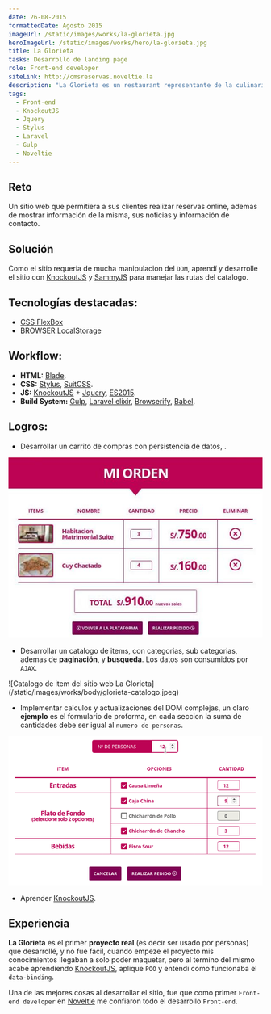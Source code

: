 ```yaml
---
date: 26-08-2015
formattedDate: Agosto 2015
imageUrl: /static/images/works/la-glorieta.jpg
heroImageUrl: /static/images/works/hero/la-glorieta.jpg
title: La Glorieta
tasks: Desarrollo de landing page
role: Front-end developer
siteLink: http://cmsreservas.noveltie.la
description: "La Glorieta es un restaurant representante de la culinaria tacneña en múltiples eventos y concursos."
tags:
  - Front-end
  - KnockoutJS
  - Jquery
  - Stylus
  - Laravel
  - Gulp
  - Noveltie
---
```


## Reto

Un sitio web que permitiera a sus clientes realizar reservas online, ademas de mostrar información de la misma, sus noticias y información de contacto.

## Solución

Como el sitio requeria de mucha manipulacion del `DOM`, aprendí y desarrolle el sitio con  [KnockoutJS](knockoutjs.com) y [SammyJS](http://sammyjs.org/) para manejar las rutas del catalogo.

## Tecnologías destacadas:

* [CSS FlexBox](https://css-tricks.com/snippets/css/a-guide-to-flexbox/)
* [BROWSER LocalStorage](https://developer.mozilla.org/en-US/docs/Web/API/Storage/LocalStorage)

## Workflow:

* **HTML:** [Blade](https://laravel.com/docs/5.3/blade).
* **CSS:** [Stylus](http://stylus-lang.com/), [SuitCSS](https://suitcss.github.io/).
* **JS:** [KnockoutJS](http://knockoutjs.com/) + [Jquery](https://jquery.com/), [ES2015](https://babeljs.io/learn-es2015/).
* **Build System:** [Gulp](http://gulpjs.com/), [Laravel elixir](https://laravel.com/docs/5.3/elixir), [Browserify](http://browserify.org/), [Babel](https://babeljs.io/).

## Logros:

* Desarrollar un carrito de compras con persistencia de datos, .

![Carrito de compras del sitio web La Glorieta](/static/images/works/body/glorieta-carrito.jpg)

* Desarrollar un catalogo de items, con categorias, sub categorias, ademas de **paginación**, y **busqueda**. Los datos son consumidos por `AJAX`.

<div>
  ![Catalogo de item del sitio web La Glorieta](/static/images/works/body/glorieta-catalogo.jpeg)
</div>

* Implementar calculos y actualizaciones del DOM complejas, un claro **ejemplo** es el formulario de proforma, en cada seccion la suma de cantidades debe ser igual al `numero de personas`.

![Formulario de reserva del sitio web La Glorieta](/static/images/works/body/glorieta-reserva.gif)

* Aprender [KnockoutJS](http://knockoutjs.com/).

## Experiencia

**La Glorieta** es el primer **proyecto real** (es decir ser usado por personas) que desarrollé, y no fue facil, cuando empeze el proyecto mis conocimientos llegaban a solo poder maquetar, pero al termino del mismo acabe aprendiendo [KnockoutJS](http://knockoutjs.com/), aplique `POO` y entendi como funcionaba el `data-binding`.

Una de las mejores cosas al desarrollar el sitio, fue que como primer `Front-end developer` en [Noveltie](https://noveltie.la/) me confiaron todo el desarrollo `Front-end`.
